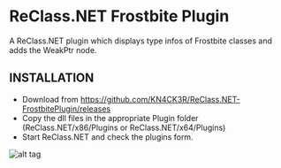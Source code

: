 ReClass.NET Frostbite Plugin
=================================

A ReClass.NET plugin which displays type infos of Frostbite classes and adds the WeakPtr node.

INSTALLATION
-----
- Download from https://github.com/KN4CK3R/ReClass.NET-FrostbitePlugin/releases
- Copy the dll files in the appropriate Plugin folder (ReClass.NET/x86/Plugins or ReClass.NET/x64/Plugins)
- Start ReClass.NET and check the plugins form.

![alt tag](https://abload.de/img/reclassnet_frostbite2zhuq0.jpg)